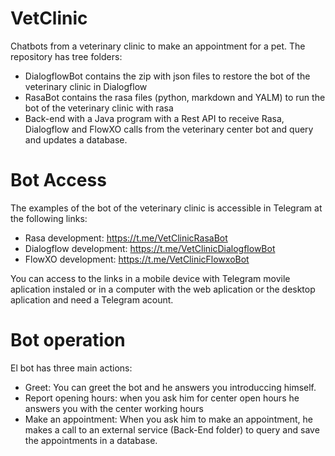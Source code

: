 # VetClinic
Chatbots from a veterinary clinic to make an appointment for a pet. The repository has tree folders:
* DialogflowBot contains the zip with json files to restore the bot of the veterinary clinic in Dialogflow
* RasaBot contains the rasa files (python, markdown and YALM) to run the bot of the veterinary clinic with rasa
* Back-end with a Java program with a Rest API to receive Rasa, Dialogflow and FlowXO calls from the veterinary center bot and query and updates a database.

# Bot Access
The examples of the bot of the veterinary clinic is accessible in Telegram at the following links:
 * Rasa development: https://t.me/VetClinicRasaBot
 * Dialogflow development: https://t.me/VetClinicDialogflowBot
 * FlowXO development: https://t.me/VetClinicFlowxoBot

You can access to the links in a mobile device with Telegram movile aplication instaled or in a computer with the web aplication or the desktop aplication and need a Telegram acount. 

# Bot operation

El bot has three main actions:
* Greet: You can greet the bot and he answers you introduccing himself.
* Report opening hours: when you ask him for center open hours he answers you with the center working hours
* Make an appointment: When you ask him to make an appointment, he makes a call to an external service (Back-End folder) to query and save the appointments in a database. 
